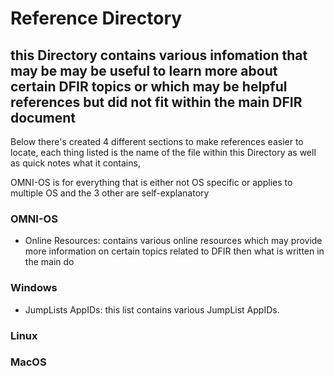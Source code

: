 # Reference Directory

## this Directory contains various infomation that may be may be useful to learn more about certain DFIR topics or which may be helpful references but did not fit within the main DFIR document


Below there's created 4 different sections to make references easier to locate, each thing listed is the name of the file within this Directory as well as quick notes what it contains, 

OMNI-OS is for everything that is either not OS specific or applies to multiple OS and the 3 other are self-explanatory 

### OMNI-OS 

+ Online Resources: contains various online resources which may provide more information on certain topics related to DFIR then what is written in the main do

### Windows  

+ JumpLists AppIDs: this list contains various JumpList AppIDs.

### Linux

### MacOS
